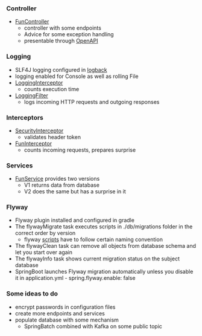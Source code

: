 ### Controller

- [FunController](./src/main/kotlin/cz/capgemini/javateam/controller/FunController.kt)
    - controller with some endpoints
    - Advice for some exception handling
    - presentable through [OpenAPI](./src/main/kotlin/cz/capgemini/javateam/config/OpenAPIConfig.kt)

### Logging

- SLF4J logging configured in [logback](./logback-spring.xml)
- logging enabled for Console as well as rolling File
- [LoggingInterceptor](./src/main/kotlin/cz/capgemini/javateam/logging/LoggingInterceptor.kt)
    - counts execution time
- [LoggingFilter](./src/main/kotlin/cz/capgemini/javateam/logging/LoggingFilter.kt)
    - logs incoming HTTP requests and outgoing responses

### Interceptors

- [SecurityInterceptor](./src/main/kotlin/cz/capgemini/javateam/core/SecurityInterceptor.kt)
    - validates header token
- [FunInterceptor](./src/main/kotlin/cz/capgemini/javateam/core/FunInterceptor.kt)
    - counts incoming requests, prepares surprise

### Services

- [FunService](./src/main/kotlin/cz/capgemini/javateam/service/FunService.kt) provides two versions
    - V1 returns data from database
    - V2 does the same but has a surprise in it

### Flyway

- Flyway plugin installed and configured in gradle
- The flywayMigrate task executes scripts in ./db/migrations folder in the correct order by version
    - flyway [scripts](./db/migrations/V1_0__InitFun.sql) have to follow certain naming convention
- The flywayClean task can remove all objects from database schema and let you start over again
- The flywayInfo task shows current migration status on the subject database
- SpringBoot launches Flyway migration automatically unless you disable it in application.yml - spring.flyway.enable:
  false

### Some ideas to do

- encrypt passwords in configuration files
- create more endpoints and services
- populate database with some mechanism
    - SpringBatch combined with Kafka on some public topic